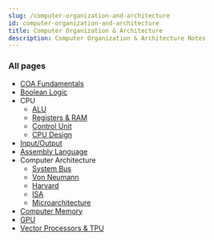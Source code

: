 ```yaml
---
slug: /computer-organization-and-architecture
id: computer-organization-and-architecture
title: Computer Organization & Architecture
description: Computer Organization & Architecture Notes
---
```


### All pages

- [COA Fundamentals](computer-organization-and-architecture/coa-fundamentals)
- [Boolean Logic](computer-organization-and-architecture/boolean-logic)
- CPU
  - [ALU](computer-organization-and-architecture/alu)
  - [Registers & RAM](computer-organization-and-architecture/registers-and-ram)
  - [Control Unit](computer-organization-and-architecture/control-unit)
  - [CPU Design](computer-organization-and-architecture/cpu-design)
- [Input/Output](computer-organization-and-architecture/input-output)
- [Assembly Language](computer-organization-and-architecture/assembly-language)
- Computer Architecture
  - [System Bus](computer-organization-and-architecture/system-bus)
  - [Von Neumann](computer-organization-and-architecture/von-neumann)
  - [Harvard](computer-organization-and-architecture/harvard)
  - [ISA](computer-organization-and-architecture/isa)
  - [Microarchitecture](computer-organization-and-architecture/microarchitecture)
- [Computer Memory](computer-organization-and-architecture/computer-memory)
- [GPU](computer-organization-and-architecture/gpu)
- [Vector Processors & TPU](computer-organization-and-architecture/vector-processors-and-tpu)
